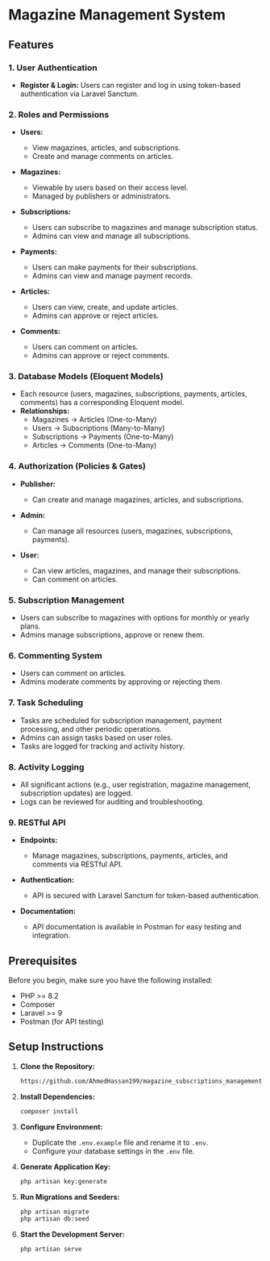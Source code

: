 # Magazine Management System

## Features

### 1. User Authentication
- **Register & Login:** Users can register and log in using token-based authentication via Laravel Sanctum.

### 2. Roles and Permissions
- **Users:**
  - View magazines, articles, and subscriptions.
  - Create and manage comments on articles.
  
- **Magazines:**
  - Viewable by users based on their access level.
  - Managed by publishers or administrators.
  
- **Subscriptions:**
  - Users can subscribe to magazines and manage subscription status.
  - Admins can view and manage all subscriptions.
  
- **Payments:**
  - Users can make payments for their subscriptions.
  - Admins can view and manage payment records.
  
- **Articles:**
  - Users can view, create, and update articles.
  - Admins can approve or reject articles.
  
- **Comments:**
  - Users can comment on articles.
  - Admins can approve or reject comments.

### 3. Database Models (Eloquent Models)
- Each resource (users, magazines, subscriptions, payments, articles, comments) has a corresponding Eloquent model.
- **Relationships:**
  - Magazines -> Articles (One-to-Many)
  - Users -> Subscriptions (Many-to-Many)
  - Subscriptions -> Payments (One-to-Many)
  - Articles -> Comments (One-to-Many)

### 4. Authorization (Policies & Gates)
- **Publisher:**
  - Can create and manage magazines, articles, and subscriptions.
  
- **Admin:**
  - Can manage all resources (users, magazines, subscriptions, payments).
  
- **User:**
  - Can view articles, magazines, and manage their subscriptions.
  - Can comment on articles.

### 5. Subscription Management
- Users can subscribe to magazines with options for monthly or yearly plans.
- Admins manage subscriptions, approve or renew them.

### 6. Commenting System
- Users can comment on articles.
- Admins moderate comments by approving or rejecting them.

### 7. Task Scheduling
- Tasks are scheduled for subscription management, payment processing, and other periodic operations.
- Admins can assign tasks based on user roles.
- Tasks are logged for tracking and activity history.

### 8. Activity Logging
- All significant actions (e.g., user registration, magazine management, subscription updates) are logged.
- Logs can be reviewed for auditing and troubleshooting.

### 9. RESTful API
- **Endpoints:**
  - Manage magazines, subscriptions, payments, articles, and comments via RESTful API.
  
- **Authentication:**
  - API is secured with Laravel Sanctum for token-based authentication.
  
- **Documentation:**
  - API documentation is available in Postman for easy testing and integration.


## Prerequisites

Before you begin, make sure you have the following installed:
- PHP >= 8.2
- Composer
- Laravel >= 9
- Postman (for API testing)

## Setup Instructions

1. **Clone the Repository:**

    ```bash
    https://github.com/AhmedHassan199/magazine_subscriptions_management.git
    ```

2. **Install Dependencies:**

    ```bash
    composer install
    ```

3. **Configure Environment:**

    - Duplicate the `.env.example` file and rename it to `.env`.
    - Configure your database settings in the `.env` file.

4. **Generate Application Key:**

    ```bash
    php artisan key:generate
    ```

5. **Run Migrations and Seeders:**

    ```bash
    php artisan migrate
    php artisan db:seed
    ```

6. **Start the Development Server:**

    ```bash
    php artisan serve
    ```
